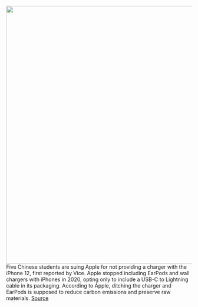 <img src='https://cdn.vox-cdn.com/thumbor/6fAIE3xckAqiBRicI4SJmbV3QQs=/0x0:2040x1360/1200x800/filters:focal(857x517:1183x843)/cdn.vox-cdn.com/uploads/chorus_image/image/70052303/acastro_180604_1777_apple_wwdc_0002.5.jpg' width='700px' /><br/>
Five Chinese students are suing Apple for not providing a charger with the iPhone 12, first reported by Vice. Apple stopped including EarPods and wall chargers with iPhones in 2020, opting only to include a USB-C to Lightning cable in its packaging. According to Apple, ditching the charger and EarPods is supposed to reduce carbon emissions and preserve raw materials.
<a href='https://www.theverge.com/2021/10/27/22748474/chinese-students-sue-apple-including-charger-iphone-12'> Source <a/>